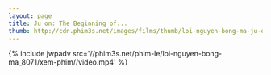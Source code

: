 ```yaml
---
layout: page
title: Ju on: The Beginning of...
thumb: http://cdn.phim3s.net/images/films/thumb/loi-nguyen-bong-ma-ju-on-the-beginning-of-the-end-2014.jpg
---
```

{% include jwpadv src='//phim3s.net/phim-le/loi-nguyen-bong-ma_8071/xem-phim//video.mp4' %}